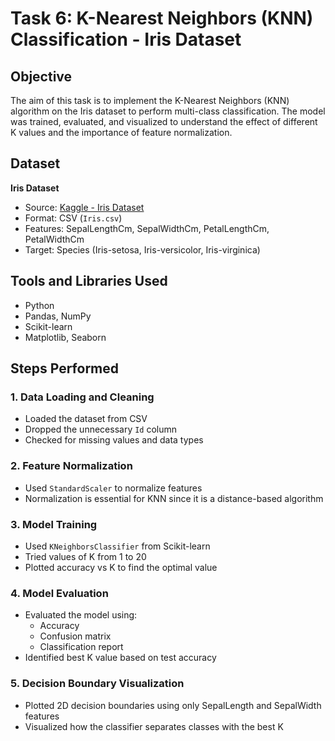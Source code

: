 # Task 6: K-Nearest Neighbors (KNN) Classification - Iris Dataset

## Objective
The aim of this task is to implement the K-Nearest Neighbors (KNN) algorithm on the Iris dataset to perform multi-class classification. The model was trained, evaluated, and visualized to understand the effect of different K values and the importance of feature normalization.

## Dataset
**Iris Dataset**
- Source: [Kaggle - Iris Dataset](https://www.kaggle.com/datasets/uciml/iris)
- Format: CSV (`Iris.csv`)
- Features: SepalLengthCm, SepalWidthCm, PetalLengthCm, PetalWidthCm
- Target: Species (Iris-setosa, Iris-versicolor, Iris-virginica)

## Tools and Libraries Used
- Python
- Pandas, NumPy
- Scikit-learn
- Matplotlib, Seaborn

## Steps Performed

### 1. Data Loading and Cleaning
- Loaded the dataset from CSV
- Dropped the unnecessary `Id` column
- Checked for missing values and data types

### 2. Feature Normalization
- Used `StandardScaler` to normalize features
- Normalization is essential for KNN since it is a distance-based algorithm

### 3. Model Training
- Used `KNeighborsClassifier` from Scikit-learn
- Tried values of K from 1 to 20
- Plotted accuracy vs K to find the optimal value

### 4. Model Evaluation
- Evaluated the model using:
  - Accuracy
  - Confusion matrix
  - Classification report
- Identified best K value based on test accuracy

### 5. Decision Boundary Visualization
- Plotted 2D decision boundaries using only SepalLength and SepalWidth features
- Visualized how the classifier separates classes with the best K

